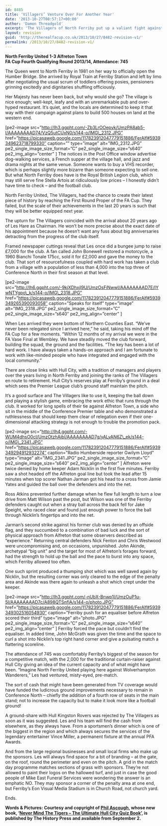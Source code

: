 ```yaml
---
id: 8485
title: 'Villagers’ Venture Over For Another Year'
date: '2013-10-27T08:57:17+00:00'
author: 'Damon Threadgold'
excerpt: 'The Villagers of North Ferriby put up a valiant fight against Skrill Premier Alfreton, says Phil Ascough.'
layout: revision
guid: 'http://therealfacup.co.uk/2013/10/27/8482-revision-v1/'
permalink: /2013/10/27/8482-revision-v1/
---
```


**North Ferriby United 1-3 Alfreton Town**  
**FA Cup Fourth Qualifying Round 2013/14, Attendance: 745**

The Queen went to North Ferriby in 1981 on her way to officially open the Humber Bridge. She arrived by Royal Train at Ferriby Station and left by limo after negotiating the usual scrum of toddlers offering posies, pensioners grinning excitedly and dignitaries shuffling officiously.

Her Majesty has never been back, but why would she go? The village is nice enough; well-kept, leafy and with an unremarkable pub and over-hyped restaurant. It’s quiet, and the locals are determined to keep it that way with their campaign against plans to build 500 houses on land at the western end.

\[pe2-image src=”http://lh3.ggpht.com/-Zb3LrOOepyk/UmzPA8ab5-I/AAAAAAAAD74/VzQ5utCUxN0/s144-o/IMG\_2312.JPG” href=”https://picasaweb.google.com/117823912047779151886/FerAlf#5939349623718799330″ caption=”” type=”image” alt=”IMG\_2312.JPG” pe2\_single\_image\_size\_format=”C” pe2\_single\_image\_size=”s640″ pe2\_img\_align=”center” \] The notices in the Post Office window advertise dog-walking services, a French supper at the village hall, and jazz and drama nights at the same venue. Someone wants to buy a VHS recorder, which is perhaps slightly more bizarre than someone expecting to sell one.  
But what North Ferriby does have is the Royal British Legion club, which may still serve fine Stella Artois at ridiculously low prices – I honestly didn’t have time to check – and the football club.

North Ferriby United, The Villagers, had the chance to create their latest piece of history by reaching the First Round Proper of the FA Cup. They failed, but the scale of their achievements in the last 20 years is such that they will be better equipped next year.

The upturn for The Villagers coincided with the arrival about 20 years ago of Les Hare as Chairman. He won’t be more precise about the exact date of his appointment because he doesn’t want any fuss about big anniversaries detracting from the progress of the club itself.

Framed newspaper cuttings reveal that Les once did a bungee jump to raise £7,000 for the club. A fan called John Bonewell restored a motorcycle, a 1960 Bianchi Tonale 175cc, sold it for £2,000 and gave the money to the club. That sort of resourcefulness coupled with hard work has taken a club from a village with a population of less than 4,000 into the top three of Conference North in their first season at that level.

\[pe2-image src=”http://lh6.ggpht.com/-9kjXDhxjl9U/UmzOsFiNwwI/AAAAAAAAD7E/IYwNTYgpo\_k/s144-o/IMG\_2318.JPG” href=”https://picasaweb.google.com/117823912047779151886/FerAlf#5939349265390093058″ caption=”Speaks for itself” type=”image” alt=”IMG\_2318.JPG” pe2\_single\_image\_size\_format=”C” pe2\_single\_image\_size=”s640″ pe2\_img\_align=”center” \]

When Les arrived they were bottom of Northern Counties East. “We’ve never been relegated since I arrived here,” he said, taking his mind off the FA Cup for a few moments. “Within 12 months of my arrival we were in the FA Vase Final at Wembley. We have steadily moved the club forward, building the squad, the ground and the facilities. “The key has been a lot of hard work. I have always taken a hands-on approach and I am fortunate to work with like-minded people who have integrated and engaged with the local community.”

There are close links with Hull City, with a tradition of managers and players over the years living in North Ferriby and joining the ranks of The Villagers en route to retirement. Hull City’s reserves play at Ferriby’s ground in a deal which sees the Premier League club’s ground staff maintain the pitch.

It’s a good surface and The Villagers like to use it, keeping the ball down and playing a stylish game, embracing the work ethic that runs through the club. It worked for long spells of their tie against Alfreton Town, a side who sit in the middle of the Conference Premier table and who demonstrated a ruthlessness that should keep them clear of relegation even if their one-dimensional attacking strategy is not enough to trouble the promotion pack.

\[pe2-image src=”http://lh4.ggpht.com/-WUM4dhsO0cI/UmzOtzhAibI/AAAAAAAAD7g/yALyAN6Z\_ek/s144-o/IMG\_2341.JPG” href=”https://picasaweb.google.com/117823912047779151886/FerAlf#5939349294912932274″ caption=”Radio Humberside reporter Gwilym Lloyd” type=”image” alt=”IMG\_2341.JPG” pe2\_single\_image\_size\_format=”C” pe2\_single\_image\_size=”s640″ pe2\_img\_align=”center” \] Alfreton were twice denied by home keeper Adam Nicklin in the first five minutes. Ferriby saw a shot headed off the Alfreton goal line but took the lead after 15 minutes when top scorer Nathan Jarman got his head to a cross from Jamie Yates and guided the ball over the defenders and into the net.

Ross Atkins prevented further damage when he flew full length to turn a low drive from Matt Wilson past the post, but Wilson was one of the Ferriby defenders caught out when a stray ball across the back fell for Jake Speight, who raced clear and found just enough power to force the ball through Nicklin’s fingertips and into the net.

Jarman’s second strike against his former club was denied by an offside flag, and they succumbed to a combination of bad luck and the sort of physical approach from Alfreton that some observers described as “experience.” Returning central defenders Nick Fenton and Chris Westwood were uncompromising and, on occasions, unpunished. John Akinde, archetypal “big unit” and the target for most of Alfreton’s forages forward, had the strength to hold up the ball and the pace to burst into any space, which Ferriby allowed too often.

One such sprint produced a thumping shot which was well saved again by Nicklin, but the resulting corner was only cleared to the edge of the penalty area and Akinde was there again to unleash a shot which crept under the keeper.

\[pe2-image src=”http://lh3.ggpht.com/-nUbX-Bnwp1I/UmzOuP1u-5I/AAAAAAAAD7c/A898QTSnflA/s144-o/photo.JPG” href=”https://picasaweb.google.com/117823912047779151886/FerAlf#5939349302516054930″ caption=”Ferriby push for an equaliser before Alfreton scored their third” type=”image” alt=”photo.JPG” pe2\_single\_image\_size\_format=”C” pe2\_single\_image\_size=”s640″ pe2\_img\_align=”center” \] Ferriby forced the pace but couldn’t find the equaliser. In added time, John McGrath was given the time and the space to curl a shot into Nicklin’s top right hand corner and give a pulsating match a flattering scoreline.

The attendance of 745 was comfortably Ferriby’s biggest of the season for a competitive match, with the 2,000 for the traditional curtain-raiser against Hull City giving an idea of the current capacity and of what might have been. “Imagine North Ferriby United playing here against Wolverhampton Wanderers,” Les had ventured, misty-eyed, pre-match.

The sort of cash that might have been generated from TV coverage would have funded the ludicrous ground improvements necessary to remain in Conference North – chiefly the addition of a fourth row of seats in the main stand; not to increase the capacity but to make it look more like a football ground!

A ground-share with Hull Kingston Rovers was rejected by The Villagers as soon as it was suggested. Les and his team will find the cash from elsewhere, as they always have. From a sportsmen’s dinner which is one of the biggest in the region and which always secures the services of the legendary entertainer Vince Miller, a permanent fixture at the annual PFA Awards.

And from the large regional businesses and small local firms who make up the sponsors. Les will always find space for a bit of branding – at the gate, on the roof, round the perimeter and even on the pitch. A grid in the match day programme matches sections of grass with sponsors. They’re not allowed to paint their logos on the hallowed turf, and just in case the good people of Mike East Funeral Services were wondering the answer is an emphatic NO. They may sponsor a corner of the penalty area at one end, but Ferriby’s Eon Visual Media Stadium is in Church Road, not church yard.

Ends.

**Words &amp; Pictures: Courtesy and copyright of [Phil Ascough](https://twitter.com/audaciouschip), whose new book, ‘[Never Mind The Tigers – The Ultimate Hull City Quiz Book](http://www.amazon.co.uk/Never-Mind-Tigers-Ultimate-Hull/dp/0752497642)’, is published by The History Press and available from September 2.**